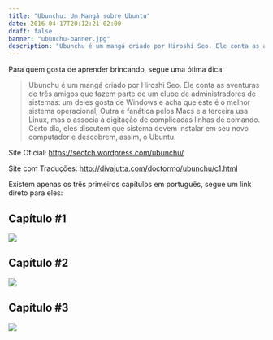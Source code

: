 ```yaml
---
title: "Ubunchu: Um Mangá sobre Ubuntu"
date: 2016-04-17T20:12:21-02:00
draft: false
banner: "ubunchu-banner.jpg"
description: "Ubunchu é um mangá criado por Hiroshi Seo. Ele conta as aventuras de três amigos que fazem parte de um clube de administradores de sistemas: um deles gosta de Windows e acha que este é o melhor sistema operacional; Outra é fanática pelos Macs e a terceira usa Linux, mas o associa à digitação de complicadas linhas de comando. Certo dia, eles discutem que sistema devem instalar em seu novo computador e descobrem, assim, o Ubuntu."
---
```


Para quem gosta de aprender brincando, segue uma ótima dica:

> Ubunchu é um mangá criado por Hiroshi Seo. Ele conta as aventuras de três amigos que fazem parte de um clube de administradores de sistemas: um deles gosta de Windows e acha que este é o melhor sistema operacional; Outra é fanática pelos Macs e a terceira usa Linux, mas o associa à digitação de complicadas linhas de comando. Certo dia, eles discutem que sistema devem instalar em seu novo computador e descobrem, assim, o Ubuntu.


Site Oficial: https://seotch.wordpress.com/ubunchu/

Site com Traduções: http://divajutta.com/doctormo/ubunchu/c1.html

Existem apenas os três primeiros capítulos em português, segue um link direto para eles:

## Capítulo #1
<a href="http://static.daguerre.com.br/Ubunchu_01_ptbr.pdf"><img src="http://static.daguerre.com.br/ubunchu01_01.jpg"></a>

## Capítulo #2
<a href="http://static.daguerre.com.br/Ubunchu_02_ptbr.pdf"><img src="http://static.daguerre.com.br/ubunchu02_01.jpg"></a>

## Capítulo #3
<a href="http://static.daguerre.com.br/Ubunchu_03_ptbr.pdf"><img src="http://static.daguerre.com.br/ubunchu03_01.jpg"></a>
